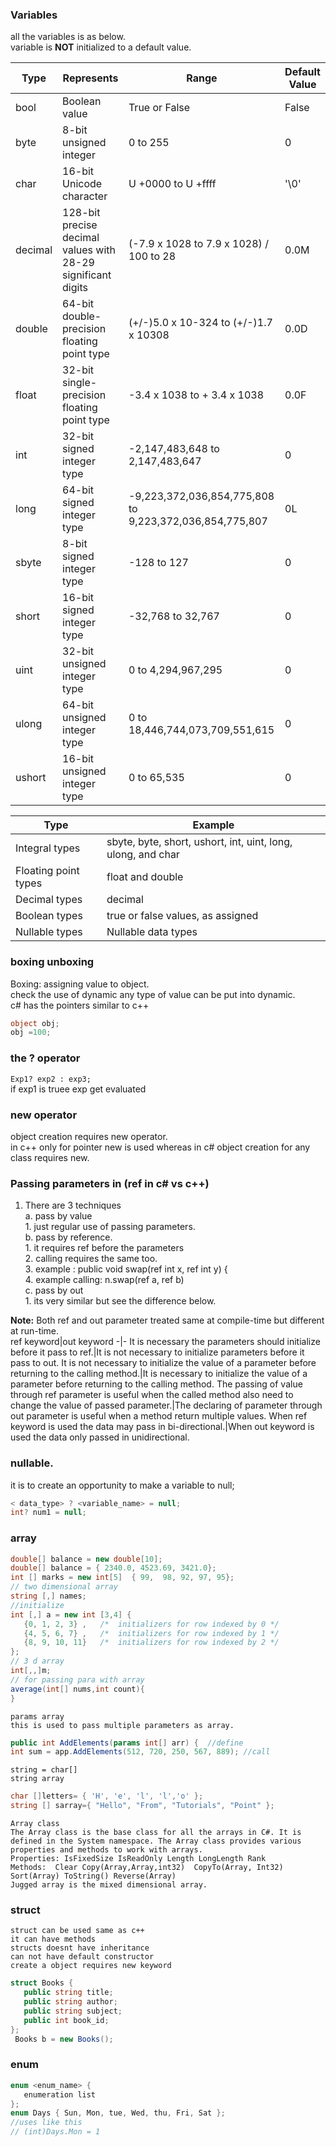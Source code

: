 
### Variables
all the variables is as below.   
variable is **NOT** initialized to a default value.  

Type|Represents|Range|Default Value
-|-|-|-
bool|Boolean value|True or False|False
byte|8-bit unsigned integer|0 to 255|0
char|16-bit Unicode character|U +0000 to U +ffff|'\0'
decimal|128-bit precise decimal values with 28-29 significant digits|(-7.9 x 1028 to 7.9 x 1028) / 100 to 28|0.0M
double|64-bit double-precision floating point type|(+/-)5.0 x 10-324 to (+/-)1.7 x 10308|0.0D
float|32-bit single-precision floating point type|-3.4 x 1038 to + 3.4 x 1038|0.0F
int|32-bit signed integer type|-2,147,483,648 to 2,147,483,647|0
long|64-bit signed integer type|-9,223,372,036,854,775,808 to 9,223,372,036,854,775,807|0L
sbyte|8-bit signed integer type|-128 to 127|0
short|16-bit signed integer type|-32,768 to 32,767|0
uint|32-bit unsigned integer type|0 to 4,294,967,295|0
ulong|64-bit unsigned integer type|0 to 18,446,744,073,709,551,615|0
ushort|16-bit unsigned integer type|0 to 65,535|0  

Type|Example
-|-
Integral types|sbyte, byte, short, ushort, int, uint, long, ulong, and char
Floating point types|float and double
Decimal types|decimal
Boolean types|true or false values, as assigned
Nullable types|Nullable data types

### boxing unboxing  

Boxing: assigning value to object.  
check the use of dynamic
    any type of value can be put into dynamic.  
    c# has the pointers similar to c++  
    
```cs 
object obj;
obj =100; 
```

### the ? operator  

```Exp1? exp2 : exp3;```  
if exp1 is truee exp get evaluated  

### new operator  

object creation requires new operator.  
in c++ only for pointer new is used whereas in c# object creation for any class requires new.  


### Passing parameters in  (ref in c# vs c++)  

1. There are 3 techniques  
    a. pass by value  
        1. just regular use of passing parameters.  
    b. pass by reference.  
        1. it requires ref before the parameters  
        2. calling requires the same too.  
        3. example : public void swap(ref int x, ref int y) {  
        4. example calling: n.swap(ref a, ref b)  
    c. pass by out  
        1. its very similar but see the difference below.  
        
**Note:** Both ref and out parameter treated same at compile-time but different at run-time.  
ref keyword|out keyword
-|-
It is necessary the parameters should initialize before it pass to ref.|It is not necessary to initialize parameters before it pass to out.
It is not necessary to initialize the value of a parameter before returning to the calling method.|It is necessary to initialize the value of a parameter before returning to the calling method.
The passing of value through ref parameter is useful when the called method also need to change the value of passed parameter.|The declaring of parameter through out parameter is useful when a method return multiple values.
When ref keyword is used the data may pass in bi-directional.|When out keyword is used the data only passed in unidirectional.

### nullable.  

it is to create an opportunity to make a variable to null; 

```cs 
< data_type> ? <variable_name> = null;
int? num1 = null;  
```  

### array  

```cs 
double[] balance = new double[10];  
double[] balance = { 2340.0, 4523.69, 3421.0};  
int [] marks = new int[5]  { 99,  98, 92, 97, 95};
// two dimensional array
string [,] names;
//initialize
int [,] a = new int [3,4] {
   {0, 1, 2, 3} ,   /*  initializers for row indexed by 0 */
   {4, 5, 6, 7} ,   /*  initializers for row indexed by 1 */
   {8, 9, 10, 11}   /*  initializers for row indexed by 2 */
};
// 3 d array
int[,,]m;
// for passing para with array
average(int[] nums,int count){
}
```
	params array  
	this is used to pass multiple parameters as array.  
```cs 
public int AddElements(params int[] arr) {  //define
int sum = app.AddElements(512, 720, 250, 567, 889); //call
```
	string = char[]  
	string array  
```cs 
char []letters= { 'H', 'e', 'l', 'l','o' };
string [] sarray={ "Hello", "From", "Tutorials", "Point" };
```
	Array class  
	The Array class is the base class for all the arrays in C#. It is defined in the System namespace. The Array class provides various properties and methods to work with arrays.  
	Properties: IsFixedSize IsReadOnly Length LongLength Rank  
	Methods:  Clear Copy(Array,Array,int32)  CopyTo(Array, Int32) Sort(Array) ToString() Reverse(Array)  
	Jugged array is the mixed dimensional array. 

### struct  

	struct can be used same as c++  
	it can have methods  
	structs doesnt have inheritance  
	can not have default constructor  
	create a object requires new keyword  
``` cs 
struct Books {
   public string title;
   public string author;
   public string subject;
   public int book_id;
};  
 Books b = new Books();
```

### enum 
```cs 
enum <enum_name> {
   enumeration list 
};
enum Days { Sun, Mon, tue, Wed, thu, Fri, Sat };
//uses like this
// (int)Days.Mon = 1
```